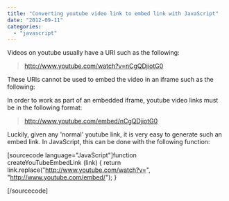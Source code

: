 ```yaml
---
title: "Converting youtube video link to embed link with JavaScript"
date: "2012-09-11"
categories: 
  - "javascript"
---
```


Videos on youtube usually have a URI such as the following:

> http://www.youtube.com/watch?v=nCgQDjiotG0

These URIs cannot be used to embed the video in an iframe such as the following:

In order to work as part of an embedded iframe, youtube video links must be in the following format:

> http://www.youtube.com/embed/nCgQDjiotG0

Luckily, given any 'normal' youtube link, it is very easy to generate such an embed link. In JavaScript, this can be done with the following function:

\[sourcecode language="JavaScript"\]function createYouTubeEmbedLink (link) { return link.replace("http://www.youtube.com/watch?v=", "http://www.youtube.com/embed/"); }

\[/sourcecode\]
